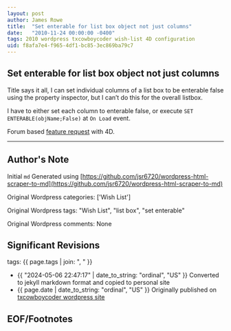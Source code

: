 ```yaml
---
layout: post
author: James Rowe
title:  "Set enterable for list box object not just columns"
date:   "2010-11-24 00:00:00 -0400"
tags: 2010 wordpress txcowboycoder wish-list 4D configuration
uid: f8afa7e4-f965-4df1-bc85-3ec869ba79c7
---
```



## Set enterable for list box object not just columns


Title says it all, I can set individual columns of a list box to be enterable false using the property inspector, but I can’t do this for the overall listbox.


I have to either set each column to enterable false, or execute `SET ENTERABLE(objName;False)` at `On Load` event.


Forum based [feature request](http://forums.4d.fr/Post/EN/4708782/) with 4D.




---

## Author's Note

Initial `md` Generated using [https://github.com/jsr6720/wordpress-html-scraper-to-md](https://github.com/jsr6720/wordpress-html-scraper-to-md)

Original Wordpress categories: ['Wish List']

Original Wordpress tags: "Wish List", "list box", "set enterable"

Original Wordpress comments: None

## Significant Revisions

tags: {{ page.tags | join: ", " }} <!-- todo move this somewhere -->

- {{ "2024-05-06 22:47:17" | date_to_string: "ordinal", "US" }} Converted to jekyll markdown format and copied to personal site
- {{ page.date | date_to_string: "ordinal", "US" }} Originally published on [txcowboycoder wordpress site](https://txcowboycoder.wordpress.com/2010/11/24/set-enterable-for-list-box-not-just-columns/)

## EOF/Footnotes

